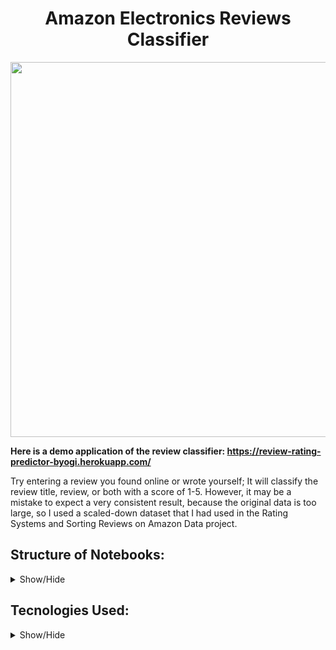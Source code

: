 <h1 align='center'>Amazon Electronics Reviews Classifier</h1>

<p align="center">
  <img src="https://images.unsplash.com/photo-1523474253046-8cd2748b5fd2?ixid=MXwxMjA3fDB8MHxwaG90by1wYWdlfHx8fGVufDB8fHw%3D&ixlib=rb-1.2.1&auto=format&fit=crop&w=1050&q=80" width=600>
</p>

<strong> Here is a demo application of the review classifier: https://review-rating-predictor-byogi.herokuapp.com/ </strong>

Try entering a review you found online or wrote yourself; It will classify the review title, review, or both with a score of 1-5. However, it may be a mistake to expect a very consistent result, because the original data is too large, so I used a scaled-down dataset that I had used in the Rating Systems and Sorting Reviews on Amazon Data project.

</details>

## Structure of Notebooks:
<details>
<a name="Structure"></a>
<summary>Show/Hide</summary>
<br>

1. Pre-Process
   * Convert to lowercase
   * Removing custom formats (html, email, etc.)
   * Remove accented chars
   * Remove_special_chars

2. Models
   * score_funct
   * TF-IDF
   * Train Test Split
   * Decision Tree Classifier
   * Random Forest
   * Logistic Regression
   * Support Vector Machines
   * KNN
   * Adaboost
   * Saving Model
   * Model Evaluation
   * Model Selection


3. Review Application
    * 3.1 Imports
    * 3.2 Data Entry with Streamlit
    * 3.3 Prediction
</details>  

## Tecnologies Used:
<details>
<a name="Technologies_Used"></a>
<summary>Show/Hide</summary>
<br>
    
* <strong>Python</strong>
* <strong>Pandas</strong>
* <strong>Numpy</strong>
* <strong>NLTK</strong>
* <strong>Scrapy</strong>
* <strong>Scikit-Learn</strong>
* <strong>Spacy</strong>
* <strong>Streamlit</strong>
* <strong>Heroku</strong>
</details>
